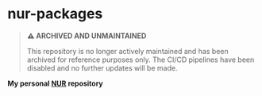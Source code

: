 # nur-packages

> **⚠️ ARCHIVED AND UNMAINTAINED**
>
> This repository is no longer actively maintained and has been archived for reference purposes only.
> The CI/CD pipelines have been disabled and no further updates will be made.

**My personal [NUR](https://github.com/nix-community/NUR) repository**

<!--
[![Cachix Cache](https://img.shields.io/badge/cachix-<YOUR_CACHIX_CACHE_NAME>-blue.svg)](https://<YOUR_CACHIX_CACHE_NAME>.cachix.org)
-->

